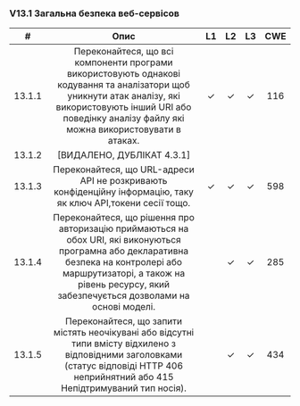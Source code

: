   ### V13.1 Загальна безпека веб-сервісов
|#|Опис |L1 |L2 |L3 |CWE|
|:---------:|:---------:|:---------:|:---------:|:---------:|:---------:|
|13.1.1|Переконайтеся, що всі компоненти програми використовують однакові кодування та аналізатори щоб уникнути атак аналізу, які використовують інший URI або поведінку аналізу файлу які можна використовувати в атаках. |✓|✓|✓|116|
|13.1.2|[ВИДАЛЕНО, ДУБЛІКАТ 4.3.1]|||||
|13.1.3|Переконайтеся, що URL-адреси API не розкривають конфіденційну інформацію, таку як ключ API,токени сесії тощо.|✓|✓|✓|598|
|13.1.4|Переконайтеся, що рішення про авторизацію приймаються на обох URI, які виконуються програмна або декларативна безпека на контролері або маршрутизаторі, а також на рівень ресурсу, який забезпечується дозволами на основі моделі.||✓|✓|285|
|13.1.5|Переконайтеся, що запити містять неочікувані або відсутні типи вмісту відхилено з відповідними заголовками (статус відповіді HTTP 406 неприйнятний або 415 Непідтримуваний тип носія).||✓|✓|434|
